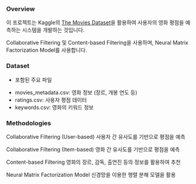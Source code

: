
### Overview
이 프로젝트는 Kaggle의 [The Movies Dataset](https://www.kaggle.com/code/elcior/starter-the-movies-dataset-fa37c888-3/input)을 활용하여 사용자의 영화 평점을 
예측하는 시스템을 개발하는 것입니다.


Collaborative Filtering 및 Content-based Filtering을 사용하며, Neural Matrix Factorization Model를 사용합니다.

### Dataset

- 포함된 주요 파일
* movies_metadata.csv: 영화 정보 (장르, 개봉 연도 등)
* ratings.csv: 사용자 평점 데이터
* keywords.csv: 영화의 키워드 정보

### Methodologies
Collaborative Filtering (User-based)
사용자 간 유사도를 기반으로 평점을 예측


Collaborative Filtering (Item-based)
영화 간 유사도를 기반으로 평점을 예측


Content-based Filtering
영화의 장르, 감독, 출연진 등의 정보를 활용하여 추천


Neural Matrix Factorization Model
신경망을 이용한 행렬 분해 모델을 활용
